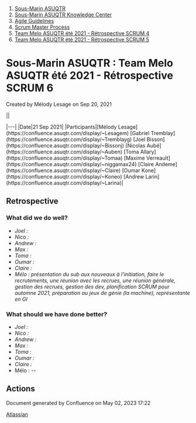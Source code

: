 1. [Sous-Marin ASUQTR](index.html)
2. [Sous-Marin ASUQTR Knowledge Center](Sous-Marin-ASUQTR-Knowledge-Center_5144578.html)
3. [Agile Guidelines](Agile-Guidelines_57049098.html)
4. [Scrum Master Process](Scrum-Master-Process_57049107.html)
5. [Team Melo ASUQTR été 2021 - Rétrospective SCRUM 4](59408426.html)
6. [Team Melo ASUQTR été 2021 - Rétrospective SCRUM 5](63569935.html)

# Sous-Marin ASUQTR : Team Melo ASUQTR été 2021 - Rétrospective SCRUM 6

Created by Mélody Lesage on Sep 20, 2021

||
<colgroup><col /><col /></colgroup>|---|
|Date|<time>21 Sep 2021</time>|
|Participants|[M&eacute;lody Lesage](https://confluence.asuqtr.com/display/~Lesagem) [Gabriel Tremblay](https://confluence.asuqtr.com/display/~Tremblayg) [Joel Bisson](https://confluence.asuqtr.com/display/~Bissonj) [Nicolas Aub&eacute;](https://confluence.asuqtr.com/display/~Auben) [Toma Allary](https://confluence.asuqtr.com/display/~Tomaa) [Maxime Verreault](https://confluence.asuqtr.com/display/~niggamax24) [Claire Andeme](https://confluence.asuqtr.com/display/~Claire) [Oumar Kone](https://confluence.asuqtr.com/display/~Koneo) [Andrew Larin](https://confluence.asuqtr.com/display/~Larina)|
  

## Retrospective

### What did we do well?

* *Joel :*
* *Nico :*
* *Andrew :*
* *Max :*
* *Toma :*
* *Oumar :*
* *Claire :*
* *Mélo : présentation du sub aux nouveaux à l'initiation, faire le recrutements, une réunion avec les recrues, une réunion générale, gestion des recrues, gestion des dev, planification SCRUM pour automne 2021, préparation au jeux de génie (la machine), représentante en GI*

### What should we have done better?

* *Joel :*
* *Nico :*
* *Andrew :*
* *Max :*
* *Toma :*
* *Oumar :*
* *Claire :*
* Mélo : --

## Actions

Document generated by Confluence on May 02, 2023 17:22

[Atlassian](https://www.atlassian.com/)